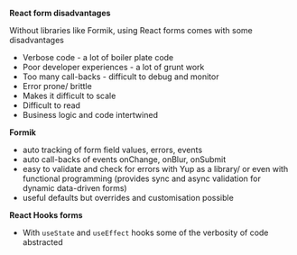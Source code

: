 **React form disadvantages**

Without libraries like Formik, using React forms comes with some disadvantages

- Verbose code - a lot of boiler plate code
- Poor developer experiences - a lot of grunt work
- Too many call-backs - difficult to debug and monitor
- Error prone/ brittle
- Makes it difficult to scale
- Difficult to read
- Business logic and code intertwined

**Formik**

- auto tracking of form field values, errors, events
- auto call-backs of events onChange, onBlur, onSubmit
- easy to validate and check for errors with Yup as a library/ or even with functional programming (provides sync and async validation for dynamic data-driven forms)
- useful defaults but overrides and customisation possible

**React Hooks forms**

- With `useState` and `useEffect` hooks some of the verbosity of code abstracted
